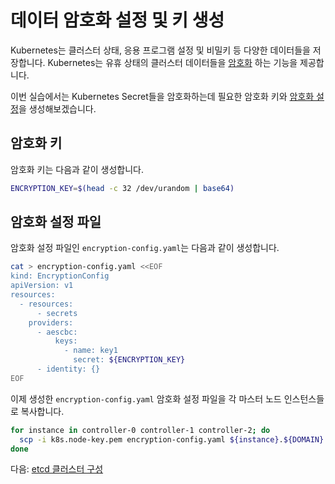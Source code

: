 # 데이터 암호화 설정 및 키 생성

Kubernetes는 클러스터 상태, 응용 프로그램 설정 및 비밀키 등 다양한 데이터들을 저장합니다. Kubernetes는 유휴 상태의 클러스터 데이터들을 [암호화](https://kubernetes.io/docs/tasks/administer-cluster/encrypt-data) 하는 기능을 제공합니다.

이번 실습에서는 Kubernetes Secret들을 암호화하는데 필요한 암호화 키와 [암호화 설정](https://kubernetes.io/docs/tasks/administer-cluster/encrypt-data/#understanding-the-encryption-at-rest-configuration)을 생성해보겠습니다.

## 암호화 키

암호화 키는 다음과 같이 생성합니다.

```bash
ENCRYPTION_KEY=$(head -c 32 /dev/urandom | base64)
```

## 암호화 설정 파일

암호화 설정 파일인 `encryption-config.yaml`는 다음과 같이 생성합니다.

```bash
cat > encryption-config.yaml <<EOF
kind: EncryptionConfig
apiVersion: v1
resources:
  - resources:
      - secrets
    providers:
      - aescbc:
          keys:
            - name: key1
              secret: ${ENCRYPTION_KEY}
      - identity: {}
EOF
```

이제 생성한 `encryption-config.yaml` 암호화 설정 파일을 각 마스터 노드 인스턴스들로 복사합니다.

```bash
for instance in controller-0 controller-1 controller-2; do
  scp -i k8s.node-key.pem encryption-config.yaml ${instance}.${DOMAIN}:~
done
```

다음: [etcd 클러스터 구성](07-bootstrapping-etcd.md)
